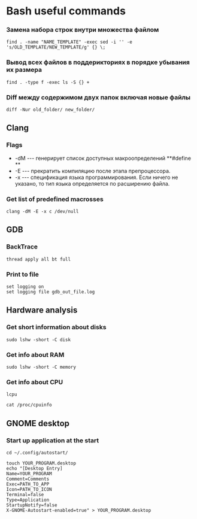 # Bash useful commands
### Замена набора строк внутри множества файлом
```
find . -name "NAME_TEMPLATE" -exec sed -i '' -e 's/OLD_TEMPLATE/NEW_TEMPLATE/g' {} \;
```

### Вывод всех файлов в поддерикториях в порядке убывания их размера
```
find . -type f -exec ls -S {} +
```

### Diff между содержимом двух папок включая новые файлы
```
diff -Nur old_folder/ new_folder/
```

## Clang
### Flags
 * -dM --- генерирует список доступных макроопределений **#define **
 * -E --- прекратить компиляцию после этапа препроцессора.
 * -x --- спецификация языка программирования. Если ничего не указано, то тип языка определяется по расширению файла.

### Get list of predefined macrosses
```
clang -dM -E -x c /dev/null
```

## GDB
### BackTrace
```
thread apply all bt full
```

### Print to file
```
set logging on
set logging file gdb_out_file.log
```

## Hardware analysis
### Get short information about disks
```
sudo lshw -short -C disk
```
### Get info about RAM
```
sudo lshw -short -C memory
```

### Get info about CPU
```
lcpu
```
```
cat /proc/cpuinfo
```

## GNOME desktop
### Start up application at the start
```
cd ~/.config/autostart/

touch YOUR_PROGRAM.desktop
echo "[Desktop Entry]
Name=YOUR_PROGRAM
Comment=Comments
Exec=PATH_TO_APP
Icon=PATH_TO_ICON
Terminal=false
Type=Application
StartupNotify=false
X-GNOME-Autostart-enabled=true" > YOUR_PROGRAM.desktop
```
